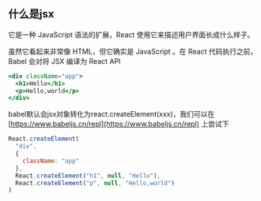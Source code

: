 ## 什么是jsx
它是一种 JavaScript 语法的扩展，React 使用它来描述用户界面长成什么样子。

虽然它看起来非常像 HTML，但它确实是 JavaScript 。在 React 代码执行之前，Babel 会对将 JSX 编译为 React API

```jsx
<div className="app">
  <h1>Hello</h1>
  <p>Hello,world</p>
</div>
```
babel默认会jsx对象转化为react.createElement(xxx)，我们可以在 [https://www.babeljs.cn/repl](https://www.babeljs.cn/repl) 上尝试下

```js
React.createElement(
  "div",
  {
    className: "app"
  },
  React.createElement("h1", null, "Hello"),
  React.createElement("p", null, "Hello,world")
)
```
